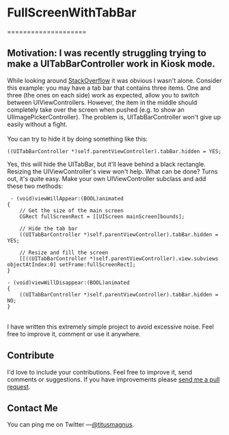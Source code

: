 # FullScreenWithTabBar
====================

## Motivation: I was recently struggling trying to make a UITabBarController work in Kiosk mode.

While looking around [StackOverflow](http://stackoverflow.com/) it was obvious I wasn't alone. Consider this example: you may have a tab bar that contains three items. One and three (the ones on each side) work as expected, allow you to switch between UIViewControllers. However, the item in the middle should completely take over the screen when pushed (e.g. to show an UIImagePickerController). The problem is, UITabBarController won't give up easily without a fight.
<br/><br/>
You can try to hide it by doing something like this:

    ((UITabBarController *)self.parentViewController).tabBar.hidden = YES;

Yes, this will hide the UITabBar, but it'll leave behind a black rectangle. Resizing the UIViewController's view won't help. What can be done? Turns out, it's quite easy. Make your own UIViewController subclass and add these two methods:

	 - (void)viewWillAppear:(BOOL)animated
	{
	    // Get the size of the main screen
	    CGRect fullScreenRect = [[UIScreen mainScreen]bounds];

	    // Hide the tab bar
	    ((UITabBarController *)self.parentViewController).tabBar.hidden = YES;

	    // Resize and fill the screen
	    [[((UITabBarController *)self.parentViewController).view.subviews objectAtIndex:0] setFrame:fullScreenRect];
	}

	- (void)viewWillDisappear:(BOOL)animated
	{
	    ((UITabBarController *)self.parentViewController).tabBar.hidden = NO;
	}
<br/>
I have written this extremely simple project to avoid excessive noise. Feel free to improve it, comment or use it anywhere.

## Contribute

I'd love to include your contributions. Feel free to improve it, send comments or suggestions. If you have improvements please [send me a pull request](https://github.com/tciuro/FullScreenWithTabBar/pull/new/master).

## Contact Me

You can ping me on Twitter —[@titusmagnus](http://twitter.com/titusmagnus).